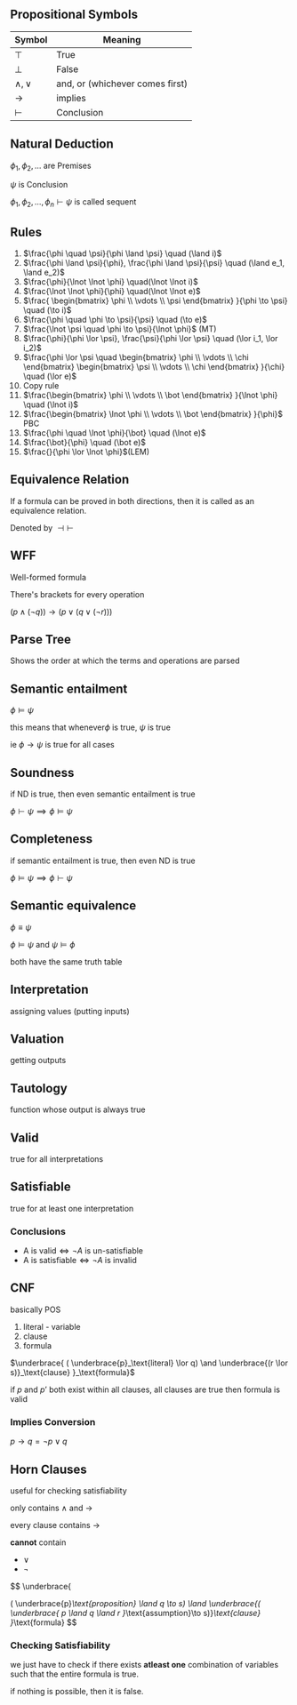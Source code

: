## Propositional Symbols

| Symbol        | Meaning                         |
| ------------- | ------------------------------- |
| $\top$        | True                            |
| $\bot$        | False                           |
| $\land, \lor$ | and, or (whichever comes first) |
| $\to$         | implies                         |
| $\vdash$      | Conclusion                      |

## Natural Deduction

$\phi_1, \phi_2, \dots$ are Premises

$\psi$ is Conclusion

$\phi_1, \phi_2, \dots, \phi_n \vdash\psi$ is called sequent

## Rules

1. $\frac{\phi \quad \psi}{\phi \land \psi} \quad (\land i)$
2. $\frac{\phi \land \psi}{\phi}, \frac{\phi \land \psi}{\psi} \quad (\land e_1, \land e_2)$
3. $\frac{\phi}{\lnot \lnot \phi} \quad(\lnot \lnot i)$
4. $\frac{\lnot \lnot \phi}{\phi} \quad(\lnot \lnot e)$
5. $\frac{ 
   \begin{bmatrix} \phi \\
\vdots \\
\psi
   \end{bmatrix}
   }{\phi \to \psi} \quad (\to i)$
6. $\frac{\phi \quad \phi \to \psi}{\psi} \quad (\to e)$
7. $\frac{\lnot \psi \quad \phi \to \psi}{\lnot \phi}$ (MT)
8. $\frac{\phi}{\phi \lor \psi}, \frac{\psi}{\phi \lor \psi} \quad (\lor i_1, \lor i_2)$
9. $\frac{\phi \lor \psi \quad 
   \begin{bmatrix}
   \phi \\
\vdots \\
\chi
   \end{bmatrix}
   \begin{bmatrix}
   \psi \\
\vdots \\
\chi
   \end{bmatrix}
   }{\chi} \quad (\lor e)$
10. Copy rule
11. $\frac{\begin{bmatrix}
    \phi \\
\vdots \\
\bot
    \end{bmatrix}
    }{\lnot \phi} \quad (\lnot i)$
12. $\frac{\begin{bmatrix}
    \lnot \phi \\
\vdots \\
\bot
    \end{bmatrix}
    }{\phi}$ PBC
13. $\frac{\phi \quad \lnot \phi}{\bot} \quad (\lnot e)$
14. $\frac{\bot}{\phi} \quad (\bot e)$
15. $\frac{}{\phi \lor \lnot \phi}$(LEM)

## Equivalence Relation

If a formula can be proved in both directions, then it is called as an equivalence relation.

Denoted by $\dashv \vdash$

## WFF

Well-formed formula

There's brackets for every operation

$(p \land (\lnot q)) \to (p \lor (q \lor (\lnot r) ))$

## Parse Tree

Shows the order at which the terms and operations are parsed

## Semantic entailment

$\phi \models \psi$

this means that whenever$\phi$ is true, $\psi$ is true

ie $\phi \to \psi$ is true for all cases

## Soundness

if ND is true, then even semantic entailment is true

$\phi \vdash \psi \implies \phi \models \psi$

## Completeness

if semantic entailment is true, then even ND is true

$\phi \models \psi \implies \phi \vdash \psi$

## Semantic equivalence

$\phi \equiv \psi$

$\phi \models \psi$ and $\psi \models \phi$

both have the same truth table

## Interpretation

assigning values (putting inputs)

## Valuation

getting outputs

## Tautology

function whose output is always true

## Valid

true for all interpretations

## Satisfiable

true for at least one interpretation

### Conclusions

- A is valid$\iff \lnot A$ is un-satisfiable
- A is satisfiable$\iff \lnot A$ is invalid

## CNF

basically POS

1. literal - variable
2. clause
3. formula

$\underbrace{ ( \underbrace{p}_\text{literal} \lor q) \and \underbrace{(r \lor s)}_\text{clause}  }_\text{formula}$

if $p$ and $p’$ both exist within all clauses, all clauses are true
then formula is valid

### Implies Conversion

$p \to q = \lnot p \lor q$

## Horn Clauses

useful for checking satisfiability

only contains $\land$ and $\to$

every clause contains $\to$

**cannot** contain

- $\lor$
- $\lnot$

$$
\underbrace{ 

( \underbrace{p}_\text{proposition} \land q \to s) 
\land 
\underbrace{(
\underbrace{ p \land q \land r }_\text{assumption}\to s)}_\text{clause}
}_\text{formula}
$$

### Checking Satisfiability

we just have to check if there exists **atleast one** combination of variables such that the entire formula is true.

if nothing is possible, then it is false.
